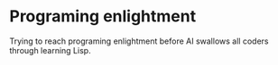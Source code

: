 # Programing enlightment

Trying to reach programing enlightment before AI swallows all coders through learning Lisp.
